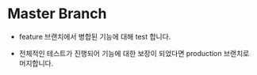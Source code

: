 # Master Branch

- feature 브랜치에서 병합된 기능에 대해 test 합니다.

- 전체적인 테스트가 진행되어 기능에 대한 보장이 되었다면 production 브랜치로 머지합니다.
